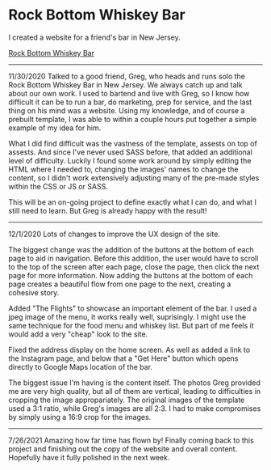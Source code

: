 # Rock Bottom Whiskey Bar
 I created a website for a friend's bar in New Jersey.
 
[Rock Bottom Whiskey Bar](https://rockbottomwhiskey.netlify.app/)
 
 ----------------------------------
 
 11/30/2020
 Talked to a good friend, Greg, who heads and runs solo the Rock Bottom Whiskey Bar in New Jersey. We always catch up and talk about our own work. 
 I used to bartend and live with Greg, so I know how difficult it can be to run a bar, do marketing, prep for service, and the last thing on his mind was a website.
 Using my knowledge, and of course a prebuilt template, I was able to within a couple hours put together a simple example of my idea for him. 

What I did find difficult was the vastness of the template, assests on top of assests. And since I've never used SASS before, that added an additional level of difficulty.
Luckily I found some work around by simply editing the HTML where I needed to, changing the images' names to change the content, so I didn't work extensively adjusting many of the pre-made styles within the CSS or JS or SASS. 

This will be an on-going project to define exactly what I can do, and what I still need to learn. But Greg is already happy with the result!

-------------------------------------
12/1/2020
Lots of changes to improve the UX design of the site. 

The biggest change was the addition of the buttons at the bottom of each page to aid in navigation.
Before this addition, the user would have to scroll to the top of the screen after each page, close the page, then click the next page for more information.
Now adding the buttons at the bottom of each page creates a beautiful flow from one page to the next, creating a cohesive story. 

Added "The Flights" to showcase an important element of the bar. I used a jpeg image of the menu, it works really well, suprisingly. I might use the same technique for the food menu and whiskey list. But part of me feels it would add a very "cheap" look to the site. 

Fixed the address display on the home screen. As well as added a link to the Instagram page, and below that a "Get Here" button which opens directly to Google Maps location of the bar. 

The biggest issue I'm having is the content itself. The photos Greg provided me are very high quality, but all of them are vertical, leading to difficulties in cropping the image appropariately. The original images of the template used a 3:1 ratio, while Greg's images are all 2:3. I had to make compromises by simply using a 16:9 crop for the images. 

-------------------------------------
7/26/2021
Amazing how far time has flown by! Finally coming back to this project and finishing out the copy of the website and overall content. Hopefully have it fully polished in the next week.
